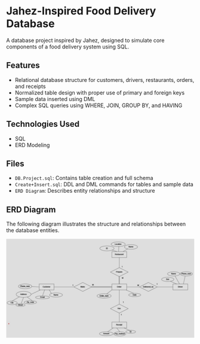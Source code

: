 # Jahez-Inspired Food Delivery Database

A database project inspired by Jahez, designed to simulate core components of a food delivery system using SQL.

## Features
- Relational database structure for customers, drivers, restaurants, orders, and receipts
- Normalized table design with proper use of primary and foreign keys
- Sample data inserted using DML
- Complex SQL queries using WHERE, JOIN, GROUP BY, and HAVING

## Technologies Used
- SQL
- ERD Modeling

## Files
- `DB.Project.sql`: Contains table creation and full schema
- `Create+Insert.sql`: DDL and DML commands for tables and sample data
- `ERD Diagram`: Describes entity relationships and structure

## ERD Diagram

The following diagram illustrates the structure and relationships between the database entities.

![ERD Diagram](ERD.jpg)
